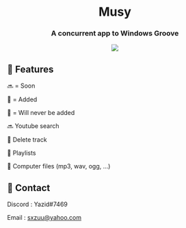 <div align="center">


  <h1>Musy</h1>
  <h3>
    A concurrent app to Windows Groove
  </h3>
  <img src="https://i.imgur.com/NViAqds.png">
</div>


<!-- Features -->
## :dart: Features


🔜 = Soon

💚 = Added

🚫 = Will never be added



 
🔜 Youtube search

💚 Delete track
  
💚 Playlists
  
💚 Computer files (mp3, wav, ogg, ...)


<!-- Contact -->
## :handshake: Contact

Discord : Yazid#7469 

Email :
 sxzuu@yahoo.com 
